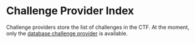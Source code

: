 # Challenge Provider Index

Challenge providers store the list of challenges in the CTF. At the moment, only the [database challenge provider](database) is available.

